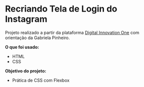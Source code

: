 # Recriando Tela de Login do Instagram
Projeto realizado a partir da plataforma [Digital Innovation One](dio.me) com orientação da Gabriela Pinheiro.

**O que foi usado:**
 - HTML
 - CSS
 
**Objetivo do projeto:**
 - Prática de CSS com Flexbox
